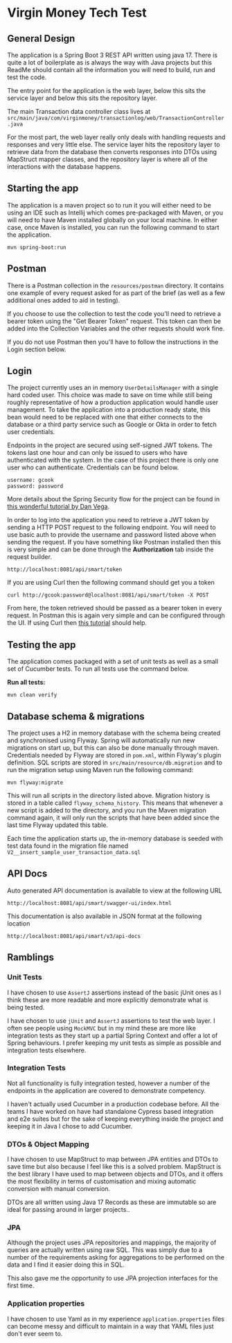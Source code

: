 # Virgin Money Tech Test

## General Design
The application is a Spring Boot 3 REST API written using java 17. There is quite a lot of boilerplate as is always the way with Java projects but this ReadMe should contain all the information you will need to build, run and test the code. 

The entry point for the application is the web layer, below this sits the service layer and below this sits the repository layer.

The main Transaction data controller class lives at `src/main/java/com/virginmoney/transactionlog/web/TransactionController.java`

For the most part, the web layer really only deals with handling requests and responses and very little else. The service layer hits the repository layer to retrieve data from the database then converts responses into DTOs using MapStruct mapper classes, and the repository layer is where all of the interactions with the database happens.

## Starting the app

The application is a maven project so to run it you will either need to be using an IDE such as Intellij which comes pre-packaged with Maven, or you will need to have Maven installed globally on your local machine. In either case, once Maven is installed, you can run the following command to start the application. 

```
mvn spring-boot:run
```

## Postman
There is a Postman collection in the `resources/postman` directory. It contains one example of every request asked for as part of the brief (as well as a few additional ones added to aid in testing).

If you choose to use the collection to test the code you'll need to retrieve a bearer token using the "Get Bearer Token" request. This token can then be added into the Collection Variables and the other requests should work fine.

If you do not use Postman then you'll have to follow the instructions in the Login section below. 

## Login

The project currently uses an in memory `UserDetailsManager` with a single hard coded user. This choice was made to save on time while still being roughly representative of how a production application would handle user management. To take the application into a production ready state, this bean would need to be replaced with one that either connects to the database or a third party service such as Google or Okta in order to fetch user credentials.

Endpoints in the project are secured using self-signed JWT tokens. The tokens last one hour and can only be issued to users who have authenticated with the system. In the case of this project there is only one user who can authenticate. Credentials can be found below. 

```
username: gcook
password: password
```

More details about the Spring Security flow for the project can be found in [this wonderful tutorial by Dan Vega](https://www.danvega.dev/blog/spring-security-jwt). 

In order to log into the application you need to retrieve a JWT token by sending a HTTP POST request to the following endpoint. You will need to use basic auth to provide the username and password listed above when sending the request. If you have something like Postman installed then this is very simple and can be done through the **Authorization** tab inside the request builder.

```
http://localhost:8081/api/smart/token
```
If you are using Curl then the following command should get you a token 

```
curl http://gcook:password@localhost:8081/api/smart/token -X POST
```
From here, the token retrieved should be passed as a bearer token in every request. In Postman this is again very simple and can be configured through the UI. If using Curl then [this tutorial](https://reqbin.com/req/c-hlt4gkzd/curl-bearer-token-authorization-header-example) should help. 


## Testing the app

The application comes packaged with a set of unit tests as well as a small set of Cucumber tests. To run all tests use the command below.

**Run all tests:**

```
mvn clean verify
```

## Database schema & migrations

The project uses a H2 in memory database with the schema being created and synchronised using Flyway.
Spring will automatically run new migrations on start up, but this can also be done manually through maven.
Credentials needed by Flyway are stored in `pom.xml`, within Flyway's plugin definition.
SQL scripts are stored in `src/main/resource/db.migration` and to run the migration setup
using Maven run the following command:

```
mvn flyway:migrate
```

This will run all scripts in the directory listed above. Migration history is stored in a table called
`flyway_schema_history`. This means that whenever a new script is added to the directory, and you run the Maven migration
command again, it will only run the scripts that have been added since the last time Flyway updated this table.

Each time the application starts up, the in-memory database is seeded with test data found in the migration file named `V2__insert_sample_user_transaction_data.sql`

## API Docs
Auto generated API documentation is available to view at the following URL 
```
http://localhost:8081/api/smart/swagger-ui/index.html
```

This documentation is also available in JSON format at the following location 
```
http://localhost:8081/api/smart/v3/api-docs
```

## Ramblings

### Unit Tests
I have chosen to use `AssertJ` assertions instead of the basic jUnit ones as I think these are more readable and more explicitly demonstrate 
what is being tested. 

I have chosen to use `jUnit` and `AssertJ` assertions to test the web layer. I often see people using `MockMVC` but in my mind these are more like integration tests as they start up a partial Spring Context and offer a lot of Spring behaviours. I prefer keeping my unit tests as simple as possible and integration tests elsewhere. 

### Integration Tests
Not all functionality is fully integration tested, however a number of 
the endpoints in the application are covered to demonstrate competency. 

I haven't actually used Cucumber in a production codebase before. All the teams I have worked on have had standalone Cypress based integration and e2e suites but for the sake of keeping everything inside the project and keeping it in Java I chose to add Cucumber.

### DTOs & Object Mapping
I have chosen to use MapStruct to map between JPA entities and DTOs to save time but also because I feel like this 
is a solved problem. MapStruct is the best library I have used to map 
between objects and DTOs, and it offers the most flexibility in terms of customisation and mixing automatic conversion 
with manual conversion. 

DTOs are all written using Java 17 Records as these are immutable so are ideal for passing around in larger projects..

### JPA
Although the project uses JPA repositories and mappings, the majority of queries are actually written using raw SQL. This was simply due to a number of the requirements asking for aggregations to be performed on the data and I find it easier doing this in SQL. 

This also gave me the opportunity to use JPA projection interfaces for the first time.

### Application properties 
I have chosen to use Yaml as in my experience `application.properties` files can become messy and difficult to maintain
in a way that YAML files just don't ever seem to.
